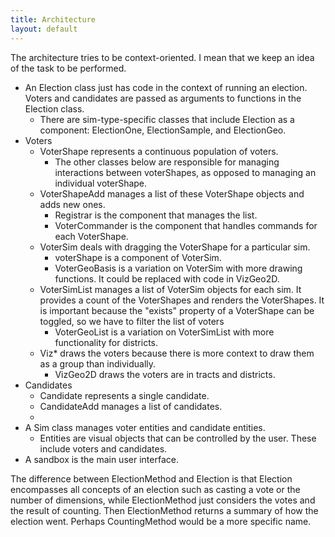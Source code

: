 ```yaml
---
title: Architecture
layout: default
---
```


The architecture tries to be context-oriented. I mean that we keep an idea of the task to be performed.

* An Election class just has code in the context of running an election. Voters and candidates are passed as arguments to functions in the Election class. 
    * There are sim-type-specific classes that include Election as a component: ElectionOne, ElectionSample, and ElectionGeo.
* Voters
    * VoterShape represents a continuous population of voters. 
        * The other classes below are responsible for managing interactions between voterShapes, as opposed to managing an individual voterShape.
    * VoterShapeAdd manages a list of these VoterShape objects and adds new ones. 
        * Registrar is the component that manages the list.
        * VoterCommander is the component that handles commands for each VoterShape.
    * VoterSim deals with dragging the VoterShape for a particular sim.
        * voterShape is a component of VoterSim.
        * VoterGeoBasis is a variation on VoterSim with more drawing functions. It could be replaced with code in VizGeo2D.
    * VoterSimList manages a list of VoterSim objects for each sim. It provides a count of the VoterShapes and renders the VoterShapes. It is important because the "exists" property of a VoterShape can be toggled, so we have to filter the list of voters
        * VoterGeoList is a variation on VoterSimList with more functionality for districts. 
    * Viz* draws the voters because there is more context to draw them as a group than individually. 
        * VizGeo2D draws the voters are in tracts and districts.
* Candidates
    * Candidate represents a single candidate.
    * CandidateAdd manages a list of candidates.
    * 
* A Sim class manages voter entities and candidate entities.
    * Entities are visual objects that can be controlled by the user. These include voters and candidates.
* A sandbox is the main user interface.

The difference between ElectionMethod and Election is that Election encompasses all concepts of an election such as casting a vote or the number of dimensions, while ElectionMethod just considers the votes and the result of counting. Then ElectionMethod returns a summary of how the election went. Perhaps CountingMethod would be a more specific name.